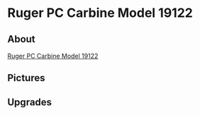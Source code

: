 # Ruger PC Carbine Model 19122

## About

[Ruger PC Carbine Model 19122](https://www.ruger.com/products/pcCarbine/specSheets/19122.html)

## Pictures

## Upgrades
